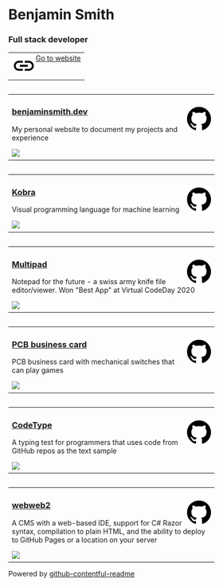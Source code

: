 
# Benjamin Smith

### Full stack developer

<table><tr><td><a href="https://benjaminsmith.dev"><img align="left" src="https://raw.githubusercontent.com/Merlin04/github-contentful-readme/main/link-24px.svg">Go to website</a></td></tr></table>

<table align="left"><tr><td width="400px">
   <h3><a href="https://benjaminsmith.dev">benjaminsmith.dev</a><a href="https://github.com/merlin04/benjaminsmith.dev"><img align="right" src="https://raw.githubusercontent.com/Merlin04/github-contentful-readme/main/github-24px.svg"></a></h3>
   <p>My personal website to document my projects and experience</p>
   <img src="https://images.ctfassets.net/d4vc57z4o8dm/6P2cxWgixo3EVbOoJE7Mzv/1b2493a29d6bb4b561bbd63e7969a4fd/benjaminsmith.dev-thumbnail.png?w=800&q=50&fm=webp">
</td></tr></table>
<table align="left"><tr><td width="400px">
   <h3><a href="https://studio.kobra.dev">Kobra</a><a href="https://github.com/kobra-dev"><img align="right" src="https://raw.githubusercontent.com/Merlin04/github-contentful-readme/main/github-24px.svg"></a></h3>
   <p>Visual programming language for machine learning</p>
   <img src="https://images.ctfassets.net/d4vc57z4o8dm/2zeM7z6qDaQclFRn0gzEJH/a0a91245a536477ae887c0386392c190/discord-logo.png?w=800&q=50&fm=webp">
</td></tr></table>
<table align="left"><tr><td width="400px">
   <h3><a href="https://showcase.codeday.org/project/ckiay9qjn894410rv5v0oh3sf">Multipad</a><a href="https://github.com/merlin04/multipad"><img align="right" src="https://raw.githubusercontent.com/Merlin04/github-contentful-readme/main/github-24px.svg"></a></h3>
   <p>Notepad for the future - a swiss army knife file editor/viewer. Won "Best App" at Virtual CodeDay 2020</p>
   <img src="https://images.ctfassets.net/d4vc57z4o8dm/3kAlHE7G5LxsxWXpRB8EMc/753689f7163019c3842b37295b77697a/pe9u8s8og5t1dfw1rq2u6k8td61tvm3axwkjwpjyhrrk6xaevg3mexqbuaowm3w3oe.webp?w=800&q=50&fm=webp">
</td></tr></table>
<table align="left"><tr><td width="400px">
   <h3><a href="https://github.com/Merlin04/KeyboardCardEvent2020/tree/master/submissions/merlin04">PCB business card</a><a href="null"><img align="right" src="https://raw.githubusercontent.com/Merlin04/github-contentful-readme/main/github-24px.svg"></a></h3>
   <p>PCB business card with mechanical switches that can play games</p>
   <img src="undefined">
</td></tr></table>
<table align="left"><tr><td width="400px">
   <h3><a href="https://codetype.keypcb.xyz">CodeType</a><a href="https://github.com/Merlin04/CodeType"><img align="right" src="https://raw.githubusercontent.com/Merlin04/github-contentful-readme/main/github-24px.svg"></a></h3>
   <p>A typing test for programmers that uses code from GitHub repos as the text sample</p>
   <img src="https://images.ctfassets.net/d4vc57z4o8dm/r7lQymHn2c8d8eisoAsD2/80502a44025753b7d251968e22579cd2/CodeType-screenshot.png?w=800&q=50&fm=webp">
</td></tr></table>
<table align="left"><tr><td width="400px">
   <h3><a href="null">webweb2</a><a href="https://github.com/merlin04/webweb2"><img align="right" src="https://raw.githubusercontent.com/Merlin04/github-contentful-readme/main/github-24px.svg"></a></h3>
   <p>A CMS with a web-based IDE, support for C# Razor syntax, compilation to plain HTML, and the ability to deploy to GitHub Pages or a location on your server</p>
   <img src="https://images.ctfassets.net/d4vc57z4o8dm/3MY9Sl6NuHzx30AMnG6Bu4/40f47c36f7e73eeda750be3615c14b72/webweb-thumbnail.png?w=800&q=50&fm=webp">
</td></tr></table>

Powered by [github-contentful-readme](https://github.com/Merlin04/github-contentful-readme)
    
